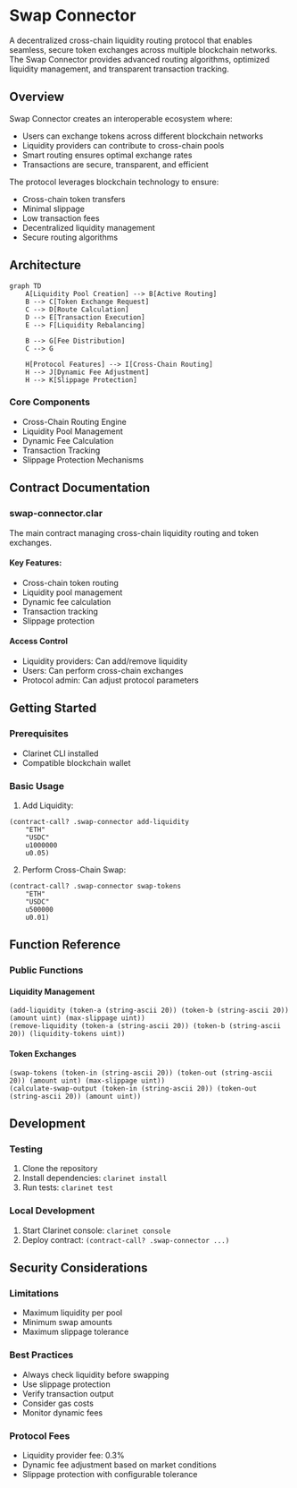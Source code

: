 # Swap Connector

A decentralized cross-chain liquidity routing protocol that enables seamless, secure token exchanges across multiple blockchain networks. The Swap Connector provides advanced routing algorithms, optimized liquidity management, and transparent transaction tracking.

## Overview

Swap Connector creates an interoperable ecosystem where:
- Users can exchange tokens across different blockchain networks
- Liquidity providers can contribute to cross-chain pools
- Smart routing ensures optimal exchange rates
- Transactions are secure, transparent, and efficient

The protocol leverages blockchain technology to ensure:
- Cross-chain token transfers
- Minimal slippage
- Low transaction fees
- Decentralized liquidity management
- Secure routing algorithms

## Architecture

```mermaid
graph TD
    A[Liquidity Pool Creation] --> B[Active Routing]
    B --> C[Token Exchange Request]
    C --> D[Route Calculation]
    D --> E[Transaction Execution]
    E --> F[Liquidity Rebalancing]
    
    B --> G[Fee Distribution]
    C --> G
    
    H[Protocol Features] --> I[Cross-Chain Routing]
    H --> J[Dynamic Fee Adjustment]
    H --> K[Slippage Protection]
```

### Core Components
- Cross-Chain Routing Engine
- Liquidity Pool Management
- Dynamic Fee Calculation
- Transaction Tracking
- Slippage Protection Mechanisms

## Contract Documentation

### swap-connector.clar

The main contract managing cross-chain liquidity routing and token exchanges.

#### Key Features:
- Cross-chain token routing
- Liquidity pool management
- Dynamic fee calculation
- Transaction tracking
- Slippage protection

#### Access Control
- Liquidity providers: Can add/remove liquidity
- Users: Can perform cross-chain exchanges
- Protocol admin: Can adjust protocol parameters

## Getting Started

### Prerequisites
- Clarinet CLI installed
- Compatible blockchain wallet

### Basic Usage

1. Add Liquidity:
```clarity
(contract-call? .swap-connector add-liquidity 
    "ETH" 
    "USDC" 
    u1000000 
    u0.05)
```

2. Perform Cross-Chain Swap:
```clarity
(contract-call? .swap-connector swap-tokens 
    "ETH" 
    "USDC" 
    u500000 
    u0.01)
```

## Function Reference

### Public Functions

#### Liquidity Management
```clarity
(add-liquidity (token-a (string-ascii 20)) (token-b (string-ascii 20)) (amount uint) (max-slippage uint))
(remove-liquidity (token-a (string-ascii 20)) (token-b (string-ascii 20)) (liquidity-tokens uint))
```

#### Token Exchanges
```clarity
(swap-tokens (token-in (string-ascii 20)) (token-out (string-ascii 20)) (amount uint) (max-slippage uint))
(calculate-swap-output (token-in (string-ascii 20)) (token-out (string-ascii 20)) (amount uint))
```

## Development

### Testing
1. Clone the repository
2. Install dependencies: `clarinet install`
3. Run tests: `clarinet test`

### Local Development
1. Start Clarinet console: `clarinet console`
2. Deploy contract: `(contract-call? .swap-connector ...)` 

## Security Considerations

### Limitations
- Maximum liquidity per pool
- Minimum swap amounts
- Maximum slippage tolerance

### Best Practices
- Always check liquidity before swapping
- Use slippage protection
- Verify transaction output
- Consider gas costs
- Monitor dynamic fees

### Protocol Fees
- Liquidity provider fee: 0.3%
- Dynamic fee adjustment based on market conditions
- Slippage protection with configurable tolerance